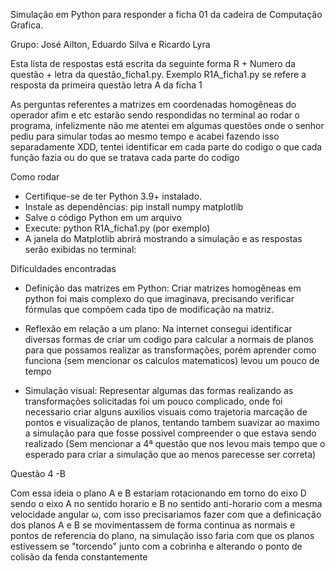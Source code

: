 Simulação em Python para responder a ficha 01 da cadeira de Computação Grafica.

Grupo: José Ailton, Eduardo Silva e Ricardo Lyra 

Esta lista de respostas está escrita da seguinte forma R + Numero da questão + letra da questão_ficha1.py.
Exemplo R1A_ficha1.py se refere a resposta da primeira questão letra A da ficha 1

As perguntas referentes a matrizes em coordenadas homogêneas do operador afim e etc estarão sendo respondidas no terminal ao rodar o programa, infelizmente não me atentei em algumas questões onde o senhor pediu para simular todas ao mesmo tempo e acabei fazendo isso separadamente XDD, tentei identificar em cada parte do codigo o que cada função fazia ou do que se tratava cada parte do codigo 

Como rodar
- Certifique-se de ter Python 3.9+ instalado.
- Instale as dependências:
pip install numpy matplotlib
- Salve o código Python em um arquivo
- Execute:
python R1A_ficha1.py (por exemplo)
- A janela do Matplotlib abrirá mostrando a simulação e as respostas serão exibidas no terminal:

Dificuldades encontradas
- Definição das matrizes em Python:
Criar matrizes homogêneas em python foi mais complexo do que imaginava, precisando verificar fórmulas que compõem cada tipo de modificação na matriz.

- Reflexão em relação a um plano:
Na internet consegui identificar diversas formas de criar um codigo para calcular a normais de planos para que possamos realizar as transformações, porém aprender como funciona (sem mencionar os calculos matematicos) levou um pouco de tempo

- Simulação visual:
Representar algumas das formas realizando as transformações solicitadas foi um pouco complicado, onde foi necessario criar alguns auxilios visuais como trajetoria marcação de pontos e visualização de planos, tentando tambem suavizar ao maximo a simulação para que fosse possivel compreender o que estava sendo realizado (Sem mencionar a 4ª questão que nos levou mais tempo que o esperado para criar a simulação que ao menos parecesse ser correta)

Questão 4 -B

Com essa ideia o plano A e B estariam rotacionando em torno do eixo D sendo o eixo A no sentido horario e B no sentido anti-horario com a mesma velocidade angular ω, com isso precisariamos fazer com que a definicação dos planos A e B se movimentassem de forma continua as normais e pontos de referencia do plano, na simulação isso faria com que os planos estivessem se "torcendo" junto com a cobrinha e alterando o ponto de colisão da fenda constantemente

